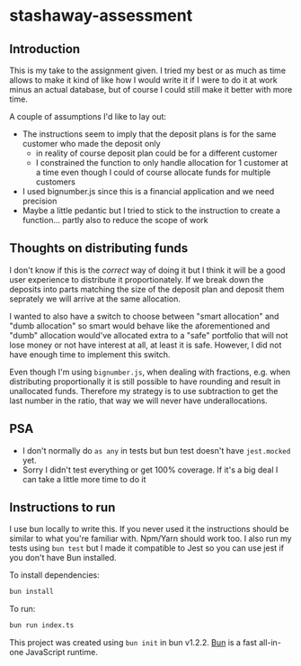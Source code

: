 # stashaway-assessment

## Introduction

This is my take to the assignment given. I tried my best or as much as time allows to make it kind of like how I would write it if I were to do it at work minus an actual database, but of course I could still make it better with more time.

A couple of assumptions I'd like to lay out:

- The instructions seem to imply that the deposit plans is for the same customer who made the deposit only
  - in reality of course deposit plan could be for a different customer
  - I constrained the function to only handle allocation for 1 customer at a time even though I could of course allocate funds for multiple customers
- I used bignumber.js since this is a financial application and we need precision
- Maybe a little pedantic but I tried to stick to the instruction to create a function... partly also to reduce the scope of work

## Thoughts on distributing funds

I don't know if this is the _correct_ way of doing it but I think it will be a good user experience to distribute it proportionately. If we break down the deposits into parts matching the size of the deposit plan and deposit them seprately we will arrive at the same allocation.

I wanted to also have a switch to choose between "smart allocation" and "dumb allocation" so smart would behave like the aforementioned and "dumb" allocation would've allocated extra to a "safe" portfolio that will not lose money or not have interest at all, at least it is safe. However, I did not have enough time to implement this switch.

Even though I'm using `bignumber.js`, when dealing with fractions, e.g. when distributing proportionally it is still possible to have rounding and result in unallocated funds. Therefore my strategy is to use subtraction to get the last number in the ratio, that way we will never have underallocations.

## PSA

- I don't normally do `as any` in tests but bun test doesn't have `jest.mocked` yet.
- Sorry I didn't test everything or get 100% coverage. If it's a big deal I can take a little more time to do it

## Instructions to run

I use bun locally to write this. If you never used it the instructions should be similar to what you're familiar with. Npm/Yarn should work too. I also run my tests using `bun test` but I made it compatible to Jest so you can use jest if you don't have Bun installed.

To install dependencies:

```bash
bun install
```

To run:

```bash
bun run index.ts
```

This project was created using `bun init` in bun v1.2.2. [Bun](https://bun.sh) is a fast all-in-one JavaScript runtime.
